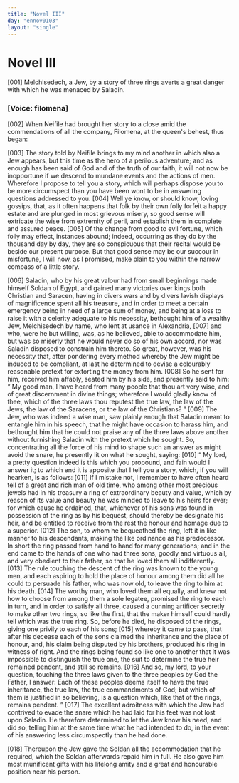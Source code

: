 ```yaml
---
title: "Novel III"
day: "ennov0103"
layout: "single"
---
```

<div id="nov0103" type="novella" who="filomena">
 <h1>
  Novel III
 </h1>
 <argument>
  <p>
   <a name="p01030001">
    [001]
   </a>
   Melchisedech, a Jew, by a story of three rings averts a
	great danger with which he was menaced by Saladin.
  </p>
 </argument>
 <p>
  <h3>
   [Voice: filomena]
  </h3>
 </p>
 <div3 type="commentary" who="author">
  <p>
   <a name="p01030002">
    [002]
   </a>
   When
   Neifile had brought her story to a close amid the
      commendations
      of all the company, Filomena, at the queen's behest, thus
      began:
  </p>
 </div3>
 <div3 type="commentary" who="filomena">
  <p>
   <a name="p01030003">
    [003]
   </a>
   The story told by Neifile brings to my mind another in
      which also a Jew appears, but this time as the hero of a perilous
      adventure; and as enough has been said of God and of the truth of
      our faith, it will not now be inopportune if we descend to mundane
      events and the actions of men. Wherefore I propose to tell you a
      story, which will perhaps dispose you to be more circumspect than
      you have been wont to be in answering questions addressed to you.
   <a name="p01030004">
    [004]
   </a>
   Well ye know, or should know, loving gossips, that, as it often
      happens that folk by their own folly forfeit a happy estate and are
      plunged in most grievous misery, so good sense will extricate the wise
      from extremity of peril, and establish them in complete and assured
      peace.
   <a name="p01030005">
    [005]
   </a>
   Of the change from good to evil fortune, which folly may
      effect, instances abound; indeed, occurring as they do by the thousand
      day by day, they are so conspicuous that their recital would
      be beside our present purpose. But that good sense may be our
      succour in misfortune, I will now, as I promised, make plain to you
      within the narrow compass of a little story.
  </p>
 </div3>
 <p>
  <a name="p01030006">
   [006]
  </a>
  Saladin, who by his great valour had from small beginnings made
      himself Soldan of Egypt, and gained many victories over kings both
      Christian and Saracen, having in divers wars and by divers lavish
      displays of magnificence spent all his treasure, and in order to meet
      a certain emergency being in need of a large sum of money, and
      being at a loss to raise it with a celerity adequate to his necessity,
  bethought him of a wealthy Jew, Melchisedech by name, who lent
      at usance in Alexandria,
  <a name="p01030007">
   [007]
  </a>
  and who, were he but willing, was, as he
      believed, able to accommodate him, but was so miserly that he would
      never do so of his own accord, nor was Saladin disposed to constrain him
      thereto. So great, however, was his necessity that, after pondering
      every method whereby the Jew might be induced to be compliant, at
      last he determined to devise a colourably reasonable pretext for extorting
      the money from him.
  <a name="p01030008">
   [008]
  </a>
  So he sent for him, received him affably,
      seated him by his side, and presently said to him:
  <q direct="unspecified">
   My good man, I
	have heard from many people that thou art very wise, and of great
	discernment in divine things; wherefore I would gladly know of thee,
	which of the three laws thou reputest the true law, the law of the
	Jews, the law of the Saracens, or the law of the Christians?
  </q>
  <a name="p01030009">
   [009]
  </a>
  The Jew,
      who was indeed a wise man, saw plainly enough that Saladin meant
      to entangle him in his speech, that he might have occasion to harass
      him, and bethought him that he could not praise any of the three laws
      above another without furnishing Saladin with the pretext which he
      sought. So, concentrating all the force of his mind to shape such an
      answer as might avoid the snare, he presently lit on what he sought,
      saying:
  <a name="p01030010">
   [010]
  </a>
  <q direct="unspecified">
   My lord, a pretty question indeed is this which you propound,
	and fain would I answer it; to which end it is apposite that
	I tell you a story, which, if you will hearken, is as follows:
   <a name="p01030011">
    [011]
   </a>
   If I
	mistake not, I remember to have often heard tell of a great and rich
	man of old time, who among other most precious jewels had in his
	treasury a ring of extraordinary beauty and value, which by reason
	of its value and beauty he was minded to leave to his heirs for ever;
	for which cause he ordained, that, whichever of his sons was found
	in possession of the ring as by his bequest, should thereby be designate
	his heir, and be entitled to receive from the rest the honour and
	homage due to a superior.
   <a name="p01030012">
    [012]
   </a>
   The son, to whom he bequeathed the
	ring, left it in like manner to his descendants, making the like
	ordinance as his predecessor. In short the ring passed from hand to
	hand for many generations; and in the end came to the hands of
	one who had three sons, goodly and virtuous all, and very obedient
	to their father, so that he loved them all indifferently.
   <a name="p01030013">
    [013]
   </a>
   The rule
	touching the descent of the ring was known to the young men, and
	each aspiring to hold the place of honour among them did all he
	could to persuade his father, who was now old, to leave the ring to
   him at his death.
   <a name="p01030014">
    [014]
   </a>
   The worthy man, who loved them all equally, and
	knew not how to choose from among them a sole legatee, promised
	the ring to each in turn, and in order to satisfy all three, caused a
	cunning artificer secretly to make other two rings, so like the first,
	that the maker himself could hardly tell which was the true ring.
	So, before he died, he disposed of the rings, giving one privily to
	each of his sons;
   <a name="p01030015">
    [015]
   </a>
   whereby it came to pass, that after his decease each
	of the sons claimed the inheritance and the place of honour, and, his
	claim being disputed by his brothers, produced his ring in witness of
	right. And the rings being found so like one to another that it
	was impossible to distinguish the true one, the suit to determine the
	true heir remained pendent, and still so remains.
   <a name="p01030016">
    [016]
   </a>
   And so, my lord,
	to your question, touching the three laws given to the three peoples
	by God the Father, I answer: Each of these peoples deems itself to
	have the true inheritance, the true law, the true commandments of
	God; but which of them is justified in so believing, is a question
	which, like that of the rings, remains pendent.
  </q>
  <a name="p01030017">
   [017]
  </a>
  The excellent
      adroitness with which the Jew had contrived to evade the snare
      which he had laid for his feet was not lost upon Saladin. He therefore
      determined to let the Jew know his need, and did so, telling him
      at the same time what he had intended to do, in the event of his
      answering less circumspectly than he had done.
 </p>
 <p>
  <a name="p01030018">
   [018]
  </a>
  Thereupon the Jew gave the Soldan all the accommodation that
      he required, which the Soldan afterwards repaid him in full. He
      also gave him most munificent gifts with his lifelong amity and a
      great and honourable position near his person.
 </p>
</div>